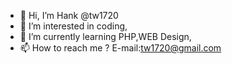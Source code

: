 - 👋 Hi, I’m Hank @tw1720
- 👀 I’m interested in coding,
- 🌱 I’m currently learning PHP,WEB Design,
- 📫 How to reach me ? E-mail:tw1720@gmail.com
